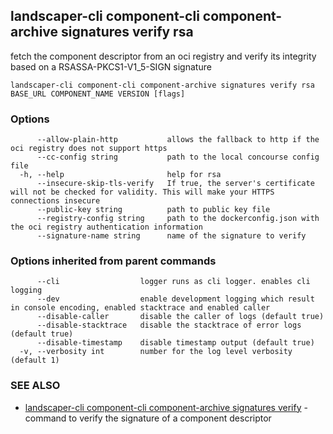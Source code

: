 ## landscaper-cli component-cli component-archive signatures verify rsa

fetch the component descriptor from an oci registry and verify its integrity based on a RSASSA-PKCS1-V1_5-SIGN signature

```
landscaper-cli component-cli component-archive signatures verify rsa BASE_URL COMPONENT_NAME VERSION [flags]
```

### Options

```
      --allow-plain-http           allows the fallback to http if the oci registry does not support https
      --cc-config string           path to the local concourse config file
  -h, --help                       help for rsa
      --insecure-skip-tls-verify   If true, the server's certificate will not be checked for validity. This will make your HTTPS connections insecure
      --public-key string          path to public key file
      --registry-config string     path to the dockerconfig.json with the oci registry authentication information
      --signature-name string      name of the signature to verify
```

### Options inherited from parent commands

```
      --cli                  logger runs as cli logger. enables cli logging
      --dev                  enable development logging which result in console encoding, enabled stacktrace and enabled caller
      --disable-caller       disable the caller of logs (default true)
      --disable-stacktrace   disable the stacktrace of error logs (default true)
      --disable-timestamp    disable timestamp output (default true)
  -v, --verbosity int        number for the log level verbosity (default 1)
```

### SEE ALSO

* [landscaper-cli component-cli component-archive signatures verify](landscaper-cli_component-cli_component-archive_signatures_verify.md)	 - command to verify the signature of a component descriptor

